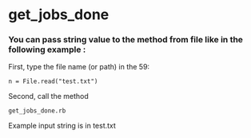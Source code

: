 # get_jobs_done

### You can pass string value to the method from file like in the following example :

First, type the file name (or path) in the 59:
```
n = File.read("test.txt")
```
Second, call the method
```
get_jobs_done.rb
```

Example input string is in test.txt